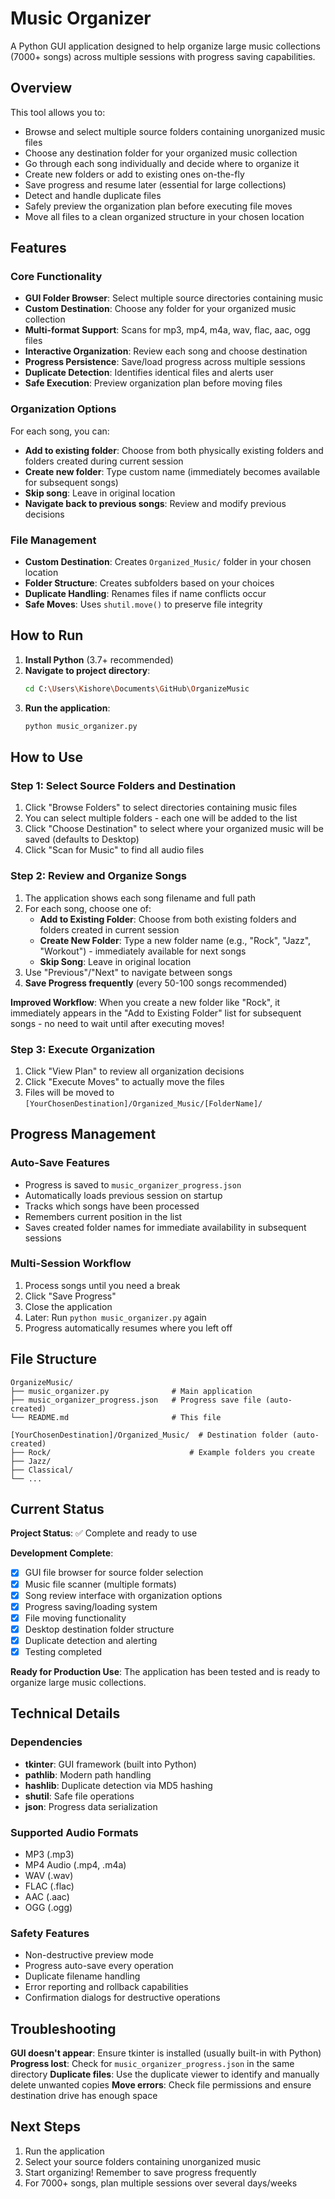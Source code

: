 # Music Organizer

A Python GUI application designed to help organize large music collections (7000+ songs) across multiple sessions with progress saving capabilities.

## Overview

This tool allows you to:
- Browse and select multiple source folders containing unorganized music files
- Choose any destination folder for your organized music collection
- Go through each song individually and decide where to organize it
- Create new folders or add to existing ones on-the-fly
- Save progress and resume later (essential for large collections)
- Detect and handle duplicate files
- Safely preview the organization plan before executing file moves
- Move all files to a clean organized structure in your chosen location

## Features

### Core Functionality
- **GUI Folder Browser**: Select multiple source directories containing music
- **Custom Destination**: Choose any folder for your organized music collection
- **Multi-format Support**: Scans for mp3, mp4, m4a, wav, flac, aac, ogg files
- **Interactive Organization**: Review each song and choose destination
- **Progress Persistence**: Save/load progress across multiple sessions
- **Duplicate Detection**: Identifies identical files and alerts user
- **Safe Execution**: Preview organization plan before moving files

### Organization Options
For each song, you can:
- **Add to existing folder**: Choose from both physically existing folders and folders created during current session
- **Create new folder**: Type custom name (immediately becomes available for subsequent songs)
- **Skip song**: Leave in original location
- **Navigate back to previous songs**: Review and modify previous decisions

### File Management
- **Custom Destination**: Creates `Organized_Music/` folder in your chosen location
- **Folder Structure**: Creates subfolders based on your choices
- **Duplicate Handling**: Renames files if name conflicts occur
- **Safe Moves**: Uses `shutil.move()` to preserve file integrity

## How to Run

1. **Install Python** (3.7+ recommended)
2. **Navigate to project directory**:
   ```bash
   cd C:\Users\Kishore\Documents\GitHub\OrganizeMusic
   ```
3. **Run the application**:
   ```bash
   python music_organizer.py
   ```

## How to Use

### Step 1: Select Source Folders and Destination
1. Click "Browse Folders" to select directories containing music files
2. You can select multiple folders - each one will be added to the list
3. Click "Choose Destination" to select where your organized music will be saved (defaults to Desktop)
4. Click "Scan for Music" to find all audio files

### Step 2: Review and Organize Songs
1. The application shows each song filename and full path
2. For each song, choose one of:
   - **Add to Existing Folder**: Choose from both existing folders and folders created in current session
   - **Create New Folder**: Type a new folder name (e.g., "Rock", "Jazz", "Workout") - immediately available for next songs
   - **Skip Song**: Leave in original location
3. Use "Previous"/"Next" to navigate between songs
4. **Save Progress frequently** (every 50-100 songs recommended)

**Improved Workflow**: When you create a new folder like "Rock", it immediately appears in the "Add to Existing Folder" list for subsequent songs - no need to wait until after executing moves!

### Step 3: Execute Organization
1. Click "View Plan" to review all organization decisions
2. Click "Execute Moves" to actually move the files
3. Files will be moved to `[YourChosenDestination]/Organized_Music/[FolderName]/`

## Progress Management

### Auto-Save Features
- Progress is saved to `music_organizer_progress.json`
- Automatically loads previous session on startup
- Tracks which songs have been processed
- Remembers current position in the list
- Saves created folder names for immediate availability in subsequent sessions

### Multi-Session Workflow
1. Process songs until you need a break
2. Click "Save Progress"
3. Close the application
4. Later: Run `python music_organizer.py` again
5. Progress automatically resumes where you left off

## File Structure

```
OrganizeMusic/
├── music_organizer.py              # Main application
├── music_organizer_progress.json   # Progress save file (auto-created)
└── README.md                       # This file

[YourChosenDestination]/Organized_Music/  # Destination folder (auto-created)
├── Rock/                               # Example folders you create
├── Jazz/
├── Classical/
└── ...
```

## Current Status

**Project Status**: ✅ Complete and ready to use

**Development Complete**:
- [x] GUI file browser for source folder selection
- [x] Music file scanner (multiple formats)
- [x] Song review interface with organization options
- [x] Progress saving/loading system
- [x] File moving functionality
- [x] Desktop destination folder structure
- [x] Duplicate detection and alerting
- [x] Testing completed

**Ready for Production Use**: The application has been tested and is ready to organize large music collections.

## Technical Details

### Dependencies
- **tkinter**: GUI framework (built into Python)
- **pathlib**: Modern path handling
- **hashlib**: Duplicate detection via MD5 hashing
- **shutil**: Safe file operations
- **json**: Progress data serialization

### Supported Audio Formats
- MP3 (.mp3)
- MP4 Audio (.mp4, .m4a)
- WAV (.wav)
- FLAC (.flac)
- AAC (.aac)
- OGG (.ogg)

### Safety Features
- Non-destructive preview mode
- Progress auto-save every operation
- Duplicate filename handling
- Error reporting and rollback capabilities
- Confirmation dialogs for destructive operations

## Troubleshooting

**GUI doesn't appear**: Ensure tkinter is installed (usually built-in with Python)
**Progress lost**: Check for `music_organizer_progress.json` in the same directory
**Duplicate files**: Use the duplicate viewer to identify and manually delete unwanted copies
**Move errors**: Check file permissions and ensure destination drive has enough space

## Next Steps

1. Run the application
2. Select your source folders containing unorganized music
3. Start organizing! Remember to save progress frequently
4. For 7000+ songs, plan multiple sessions over several days/weeks